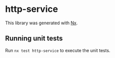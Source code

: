 # http-service

This library was generated with [Nx](https://nx.dev).

## Running unit tests

Run `nx test http-service` to execute the unit tests.
